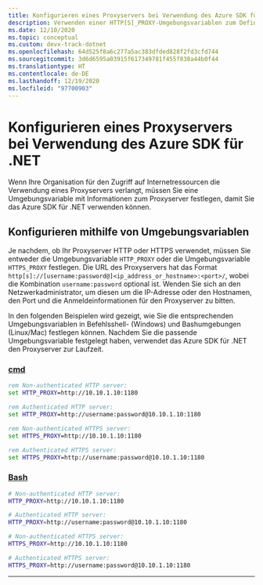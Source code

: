 ```yaml
---
title: Konfigurieren eines Proxyservers bei Verwendung des Azure SDK für .NET
description: Verwenden einer HTTP[S]_PROXY-Umgebungsvariablen zum Definieren eines Proxys für das Azure SDK für .NET
ms.date: 12/10/2020
ms.topic: conceptual
ms.custom: devx-track-dotnet
ms.openlocfilehash: 64d525f8a6c277a5ac383dfded828f2fd3cfd744
ms.sourcegitcommit: 3d6d6595a03915f617349781f455f838a44b0f44
ms.translationtype: HT
ms.contentlocale: de-DE
ms.lasthandoff: 12/19/2020
ms.locfileid: "97700903"
---
```

# <a name="configure-a-proxy-server-when-using-the-azure-sdk-for-net"></a>Konfigurieren eines Proxyservers bei Verwendung des Azure SDK für .NET

Wenn Ihre Organisation für den Zugriff auf Internetressourcen die Verwendung eines Proxyservers verlangt, müssen Sie eine Umgebungsvariable mit Informationen zum Proxyserver festlegen, damit Sie das Azure SDK für .NET verwenden können.  

## <a name="configuration-using-environment-variables"></a>Konfigurieren mithilfe von Umgebungsvariablen

Je nachdem, ob Ihr Proxyserver HTTP oder HTTPS verwendet, müssen Sie entweder die Umgebungsvariable `HTTP_PROXY` oder die Umgebungsvariable `HTTPS_PROXY` festlegen. Die URL des Proxyservers hat das Format `http[s]://[username:password@]<ip_address_or_hostname>:<port>/`, wobei die Kombination `username:password` optional ist. Wenden Sie sich an den Netzwerkadministrator, um diesen um die IP-Adresse oder den Hostnamen, den Port und die Anmeldeinformationen für den Proxyserver zu bitten.

In den folgenden Beispielen wird gezeigt, wie Sie die entsprechenden Umgebungsvariablen in Befehlsshell- (Windows) und Bashumgebungen (Linux/Mac) festlegen können.  Nachdem Sie die passende Umgebungsvariable festgelegt haben, verwendet das Azure SDK für .NET den Proxyserver zur Laufzeit.

### <a name="cmd"></a>[cmd](#tab/cmd)

```cmd
rem Non-authenticated HTTP server:
set HTTP_PROXY=http://10.10.1.10:1180

rem Authenticated HTTP server:
set HTTP_PROXY=http://username:password@10.10.1.10:1180

rem Non-authenticated HTTPS server:
set HTTPS_PROXY=http://10.10.1.10:1180

rem Authenticated HTTPS server:
set HTTPS_PROXY=http://username:password@10.10.1.10:1180
```

### <a name="bash"></a>[Bash](#tab/bash)

```bash
# Non-authenticated HTTP server:
HTTP_PROXY=http://10.10.1.10:1180

# Authenticated HTTP server:
HTTP_PROXY=http://username:password@10.10.1.10:1180

# Non-authenticated HTTPS server:
HTTPS_PROXY=http://10.10.1.10:1180

# Authenticated HTTPS server:
HTTPS_PROXY=http://username:password@10.10.1.10:1180
```

---

